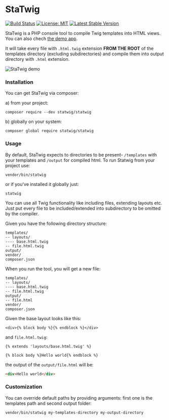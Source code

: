# StaTwig
[![Build Status](https://travis-ci.org/statwig/statwig.svg?branch=master)](https://travis-ci.org/statwig/statwig)
[![License: MIT](https://img.shields.io/badge/License-MIT-yellow.svg)](https://opensource.org/licenses/MIT)
[![Latest Stable Version](https://poser.pugx.org/statwig/statwig/v/stable)](https://packagist.org/packages/statwig/statwig)

StaTwig is a PHP console tool to compile Twig templates into HTML views.
You can also chech [the demo app](https://github.com/statwig/demo).

It will take every file with `.html.twig` extension **FROM THE ROOT** of the templates directory (excluding subdirectories) and compile them into output directory with `.html` extension.

![StaTwig demo](https://statwig.github.io/image.png)

### Installation

You can get StaTwig via composer:

a) from your project:

``` 
composer require --dev statwig/statwig
``` 

b) globally on your system:

```
composer global require statwig/statwig
```

### Usage

By default, StaTwig expects to directories to be present- `/templates` with your templates and `/output` for compiled html.
To run Statwig from your project use:

``` 
vendor/bin/statwig
```

or if you've installed it globally just:

```
statwig
```

You can use all Twig functionality like including files, extending layouts etc. Just put every file to be included/extended into subdirectory to be omitted by the compiler.

Given you have the following directory structure:

``` 
templates/
-- layouts/
---- base.html.twig
-- file.html.twig
output/
vendor/
composer.json
```

When you run the tool, you will get a new file:

``` 
templates/
-- layouts/
---- base.html.twig
-- file.html.twig
output/
-- file.html
vendor/
composer.json
```

Given the base layout looks like this:

```twig
<div>{% block body %}{% endblock %}</div>
```

and `file.html.twig`:

```twig
{% extends 'layouts/base.html.twig' %}

{% block body %}Hello world{% endblock %}
```

the output of the `output/file.html` will be:

```html
<div>Hello world</div>
```

### Customization

You can override default paths by providing arguments: first one is the templates path and second output folder:

```
vendor/bin/statwig my-templates-directory my-output-directory
```